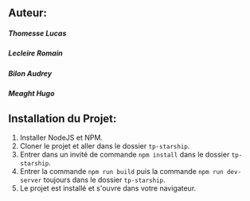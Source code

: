 ## Auteur:

##### Thomesse Lucas
##### Lecleire Romain
##### Bilon Audrey
##### Meaght Hugo

## Installation du Projet:

1. Installer NodeJS et NPM.
2. Cloner le projet et aller dans le dossier `tp-starship`.
3. Entrer dans un invité de commande `npm install` dans le dossier `tp-starship`.
4. Entrer la commande `npm run build` puis la commande `npm run dev-server` toujours dans le dossier `tp-starship`.
5. Le projet est installé et s'ouvre dans votre navigateur.
